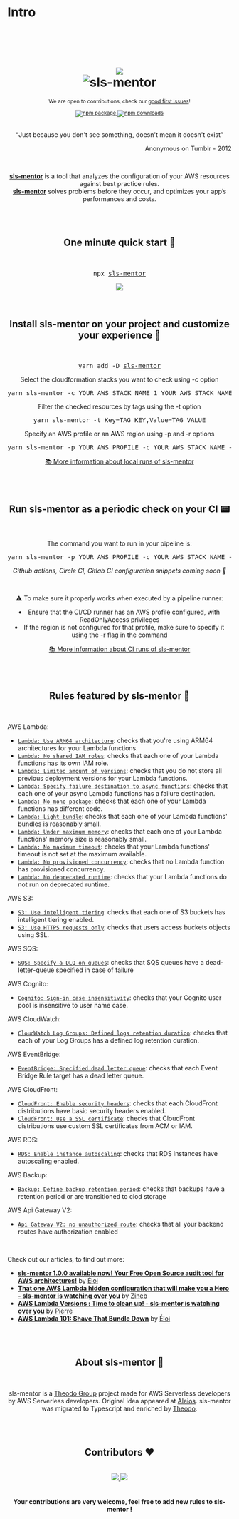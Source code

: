 # Intro

<div align="center">
  <h1>
    <br/>
    <br/>
    <img src="../../img/sls-mentor.svg" style={{width: '60px'}} />
    <br />
    <img src="../../img/title.png" style={{width: '600px'}} alt="sls-mentor" />
    <br />
  </h1>
  <sup>
    <p>We are open to contributions, check our <a href="https://github.com/sls-mentor/sls-mentor/issues?q=is%3Aopen+is%3Aissue+label%3A%22good+first+issue%22">good first issues</a>!</p>
    <a href="https://www.npmjs.com/package/sls-mentor">
       <img src="https://img.shields.io/npm/v/sls-mentor.svg" alt="npm package" />
    </a>
    <a href="https://www.npmjs.com/package/sls-mentor">
      <img src="https://img.shields.io/npm/dm/sls-mentor.svg" alt="npm downloads" />
    </a>
  </sup>
  <br />
  <br />
  <p>
    <q>Just because you don't see something, doesn't mean it doesn't exist</q>
  </p>
   <p align="right"> Anonymous on Tumblr - 2012 </p>
   <br/>
  <p>
    <a href="https://www.sls-mentor.dev"><b>sls-mentor</b></a> is a tool that analyzes the configuration of your AWS resources against best practice rules. <br /><a href="https://www.sls-mentor.dev"><b>sls-mentor</b></a> solves problems before they occur, and optimizes your app’s performances and costs.
  </p>
</div>
<br />
<br />
<div align="center">
  <h2>One minute quick start 🚀</h2>
  <br />
  <pre>npx <a href="https://www.npmjs.com/package/sls-mentor">sls-mentor</a></pre>
    <img src="../../img/guardian-run.gif" style={{width: '60%'}} />
  <br />
  <br />
</div>
<br />
<div align="center">
  <h2>Install sls-mentor on your project and customize your experience 🔎</h2>
  <br />
  <pre>yarn add -D <a href="https://www.npmjs.com/package/sls-mentor">sls-mentor</a></pre>

  <p>Select the cloudformation stacks you want to check using -c option</p>
  <pre>yarn sls-mentor -c YOUR_AWS_STACK_NAME_1 YOUR_AWS_STACK_NAME_2</pre>

  <p>Filter the checked resources by tags using the -t option</p>
  <pre>yarn sls-mentor -t Key=TAG_KEY,Value=TAG_VALUE</pre>

  <p>Specify an AWS profile or an AWS region using -p and -r options</p>
  <pre>yarn sls-mentor -p YOUR_AWS_PROFILE -c YOUR_AWS_STACK_NAME -r YOUR_AWS_REGION</pre>

  <p><a href="./set-up-sls-mentor/run-locally">📚 More information about local runs of sls-mentor</a></p>
  <br />
</div>
<br />
<div align="center">
  <h2>Run sls-mentor as a periodic check on your CI 📟</h2>
  <br />
  <p>The command you want to run in your pipeline is:</p>
  <pre>yarn sls-mentor -p YOUR_AWS_PROFILE -c YOUR_AWS_STACK_NAME -r YOUR_AWS_REGION -l YOUR_DESIRED_LEVEL</pre>

  <p><i>Github actions, Circle CI, Gitlab CI configuration snippets coming soon 🚀</i></p>
  <br/>
  <p>⚠️ To make sure it properly works when executed by a pipeline runner:<br/>

<li>Ensure that the CI/CD runner has an AWS profile configured, with ReadOnlyAccess privileges</li>
<li>If the region is not configured for that profile, make sure to specify it using the -r flag in the command</li></p>
  <p><a href="./set-up-sls-mentor/run-in-ci">📚 More information about CI runs of sls-mentor</a></p>
</div>
<br />
<br />
<h2 align="center">Rules featured by sls-mentor 📏</h2>
<br />

<a name="Lambda">AWS Lambda:</a>

- [`Lambda: Use ARM64 architecture`](./rules/useArm): checks that you're using ARM64 architectures for your Lambda functions.
- [`Lambda: No shared IAM roles`](./rules/noSharedIamRoles): checks that each one of your Lambda functions has its own IAM role.
- [`Lambda: Limited amount of versions`](./rules/limitedAmountOfVersions): checks that you do not store all previous deployment versions for your Lambda functions.
- [`Lambda: Specify failure destination to async functions`](./rules/asyncSpecifyFailureDestination): checks that each one of your async Lambda functions has a failure destination.
- [`Lambda: No mono package`](./rules/noMonoPackage): checks that each one of your Lambda functions has different code.
- [`Lambda: Light bundle`](./rules/lightBundle): checks that each one of your Lambda functions' bundles is reasonably small.
- [`Lambda: Under maximum memory`](./rules/underMaxMemory): checks that each one of your Lambda functions' memory size is reasonably small.
- [`Lambda: No maximum timeout`](./rules/noMaxTimeout): checks that your Lambda functions' timeout is not set at the maximum available.
- [`Lambda: No provisioned concurrency`](./rules/noProvisionedConcurrency): checks that no Lambda function has provisioned concurrency.
- [`Lambda: No deprecated runtime`](./rules/noDeprecatedRuntime): checks that your Lambda functions do not run on deprecated runtime.

<a name="S3">AWS S3:</a>

- [`S3: Use intelligent tiering`](./rules/useIntelligentTiering): checks that each one of S3 buckets has intelligent tiering enabled.
- [`S3: Use HTTPS requests only`](./rules/s3OnlyAllowHTTPS): checks that users access buckets objects using SSL.

<a name="SQS">AWS SQS:</a>

- [`SQS: Specify a DLQ on queues`](./rules/specifyDlqOnSqs): checks that SQS queues have a dead-letter-queue specified in case of failure

<a name="Cognito">AWS Cognito:</a>

- [`Cognito: Sign-in case insensitivity`](./rules/cognitoSignInCaseInsensitivity): checks that your Cognito user pool is insensitive to user name case.

<a name="Cloudwatch">AWS CloudWatch:</a>

- [`CloudWatch Log Groups: Defined logs retention duration`](./rules/definedLogsRetentionDuration): checks that each of your Log Groups has a defined log retention duration.

<a name="EventBridge">AWS EventBridge:</a>

- [`EventBridge: Specified dead letter queue`](./rules/specifyDlqOnEventBridgeRule): checks that each Event Bridge Rule target has a dead letter queue.

<a name="CloudFront">AWS CloudFront:</a>

- [`CloudFront: Enable security headers`](./rules/cloudFrontSecurityHeaders): checks that each CloudFront distributions have basic security headers enabled.
- [`CloudFront: Use a SSL certificate`](./rules/cloudFrontSSLCertificate): checks that CloudFront distributions use custom SSL certificates from ACM or IAM.

<a name="RDS">AWS RDS:</a>

- [`RDS: Enable instance autoscaling`](./rules/autoscaleRdsInstanceEnabled): checks that RDS instances have autoscaling enabled.

<a name="Backup">AWS Backup:</a>

- [`Backup: Define backup retention period`](./rules/definedBackupRetentionPeriodOrTransitionToColdStorage): checks that backups have a retention period or are transitioned to clod storage

<a name="ApiGatewayV2">AWS Api Gateway V2:</a>

- [`Api Gateway V2: no unauthorized route`](./rules/noUnauthorizedApiGatewaysV2Routes.md): checks that all your backend routes have authorization enabled

<br/>
<p>Check out our articles, to find out more:</p>

- <a href='https://dev.to/slsbytheodo/guardian-100-available-now-your-free-open-source-audit-tool-for-aws-architectures-54cd'><b>sls-mentor 1.0.0 available now! Your Free Open Source audit tool for AWS architectures!</b></a> by <a href='https://twitter.com/eloiatheodo'>Éloi</a>
- <a href='https://dev.to/slsbytheodo/that-one-aws-lambda-hidden-configuration-that-will-make-you-a-hero-guardian-is-watching-over-you-5gi7'><b>That one AWS Lambda hidden configuration that will make you a Hero - sls-mentor is watching over you</b></a> by <a href='https://twitter.com/Gozinebgo'>Zineb</a>
- <a href='https://dev.to/slsbytheodo/aws-lambda-versions-time-to-clean-up-guardian-is-watching-over-you-jkd'><b>AWS Lambda Versions : Time to clean up! - sls-mentor is watching over you</b></a> by <a href='https://twitter.com/PierreChollet22'>Pierre</a>
- <a href='https://dev.to/slsbytheodo/aws-lambda-101-shave-that-bundle-down-48c7'><b>AWS Lambda 101: Shave That Bundle Down</b></a> by <a href='https://twitter.com/eloiatheodo'>Éloi</a>

<br />
<br />
<div align="center">
  <h2>About sls-mentor 📰</h2>
  <br />
  <p>
  sls-mentor is a <a href='https://www.theodo.fr/startup-studio-m33'>Theodo Group</a> project made for AWS Serverless developers by AWS Serverless developers. Original idea appeared at <a href='https://www.aleios.com/'>Aleios</a>. sls-mentor was migrated to Typescript and enriched by <a href='https://www.theodo.fr/experts-serverless-theodo-paris'>Theodo</a>.
  </p>
</div>
<br />
<br />
<div align="center">
  <h2>Contributors ❤️</h2>
  <br />
  <a href="https://github.com/sls-mentor/sls-mentor/graphs/contributors">
    <img src="https://contrib.rocks/image?repo=sls-mentor/sls-mentor" />
  </a>
  <a href="https://github.com/aleios-cloud/sls-dev-tools/graphs/contributors">
    <img src="https://contrib.rocks/image?repo=aleios-cloud/sls-dev-tools" />
  </a>
  <br/>
  <br/>
  <h4>Your contributions are very welcome, feel free to add new rules to sls-mentor !</h4>
  <br />
  <br />
</div>
